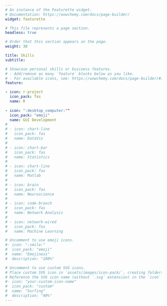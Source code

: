 ```yaml
---
# An instance of the Featurette widget.
# Documentation: https://wowchemy.com/docs/page-builder/
widget: featurette

# This file represents a page section.
headless: true

# Order that this section appears on the page.
weight: 30

title: Skills
subtitle:

# Showcase personal skills or business features.
# - Add/remove as many `feature` blocks below as you like.
# - For available icons, see: https://wowchemy.com/docs/page-builder/#icons
feature:

- icon: r-project
  icon_pack: fas
  name: R
  
- icon: ":desktop_computer:""
  icon_pack: "emoji"
  name: GUI Development
#   
# - icon: chart-line
#   icon_pack: fas
#   name: DataViz
#   
# - icon: chart-bar
#   icon_pack: fas
#   name: Statistics
#   
# - icon: chart-line
#   icon_pack: fas
#   name: Matlab
#   
# - icon: brain
#   icon_pack: fas
#   name: Neuroscience
#   
# - icon: code-branch
#   icon_pack: fas
#   name: Network Analysis
#   
# - icon: network-wired
#   icon_pack: fas
#   name: Machine Learning

# Uncomment to use emoji icons.
#- icon: ":smile:"
#  icon_pack: "emoji"
#  name: "Emojiness"
#  description: "100%"  

# Uncomment to use custom SVG icons.
# Place custom SVG icon in `assets/images/icon-pack/`, creating folders if necessary.
# Reference the SVG icon name (without `.svg` extension) in the `icon` field.
#- icon: "your-custom-icon-name"
#  icon_pack: "custom"
#  name: "Surfing"
#  description: "90%"
---
```

